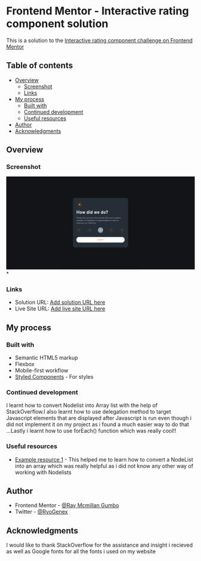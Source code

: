 # Frontend Mentor - Interactive rating component solution

This is a solution to the [Interactive rating component challenge on Frontend Mentor](https://www.frontendmentor.io/challenges/interactive-rating-component-koxpeBUmI) 

## Table of contents

- [Overview](#overview)
  - [Screenshot](#screenshot)
  - [Links](#links)
- [My process](#my-process)
  - [Built with](#built-with)
  - [Continued development](#continued-development)
  - [Useful resources](#useful-resources)
- [Author](#author)
- [Acknowledgments](#acknowledgments)



## Overview

### Screenshot

![](./design/Screenshot_18.png)
*

### Links

- Solution URL: [Add solution URL here](https://your-solution-url.com)
- Live Site URL: [Add live site URL here](https://your-live-site-url.com)

## My process

### Built with

- Semantic HTML5 markup
- Flexbox
- Mobile-first workflow
- [Styled Components](https://styled-components.com/) - For styles


### Continued development

I learnt how to convert Nodelist into Array list with the help of StackOverflow.I also learnt how to use delegation method to target Javascript elements that are displayed after Javascript is run even though i did not implement it on my project as i found a much easier way to do that ...Lastly i learnt how to use forEach() function which was really cool!!
### Useful resources

- [Example resource 1](https://stackoverflow.com/questions/3199588/fastest-way-to-convert-javascript-nodelist-to-array) - This helped me to learn how to convert a NodeList into an array which was really helpful as i did not know any other way of working with Nodelists

## Author

- Frontend Mentor - [@Ray Mcmillan Gumbo](https://www.frontendmentor.io/profile/Raymacmillan)
- Twitter - [@RyoGenex](https://twitter.com/RyoGenex)


## Acknowledgments

I would like to thank StackOverflow for the assistance and insight i recieved as well as Google fonts for all the fonts i used on my website
